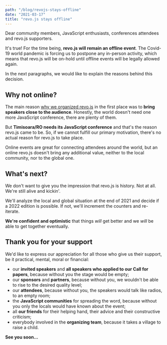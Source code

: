 ```yaml
---
path: "/blog/revojs-stays-offline"
date: "2021-03-17"
title: "revo.js stays offline"
---
```


Dear community members, JavaScript enthusiasts, conferences attendees and revo.js supporters.

It's true! For the time being, **revo.js will remain an offline event**. The Covid-19 world pandemic is forcing us to postpone any in-person activity, which means that revo.js will be on-hold until offline events will be legally allowed again.

In the next paragraphs, we would like to explain the reasons behind this decision.

## Why not online?

The main reason [why we organized revo.js](/about/#why-are-we-organizing-this-conference) in the first place was to **bring speakers close to the audience**. Honestly, the world doesn't need one more JavaScript conference, there are plenty of them.

But **Timisoara/RO needs its JavaScript conference** and that's the reason revo.js came to be. So, if we cannot fulfill our primary motivation, there's no actual reason for revo.js to take place.

Online events are great for connecting attendees around the world, but an online revo.js doesn't bring any additional value, neither to the local community, nor to the global one.

## What's next?

We don't want to give you the impression that revo.js is history. Not at all. We're still alive and kickin'.

We'll analyze the local and global situation at the end of 2021 and decide if a 2022 edition is possible. If not, we'll increment the counters and re-iterate.

**We're confident and optimistic** that things _will_ get better and we _will_ be able to get together eventually.

## Thank you for your support

We'd like to express our appreciation for all those who give us their support, be it practical, mental, moral or financial:

- our **invited speakers** and **all speakers who applied to our Call for papers**, because without you the stage would be empty;
- our **sponsors** and **partners**, because without you, we wouldn't be able to rise to the desired quality level;
- our **attendees**, because without you, the speakers would talk like radios, to an empty room;
- the **JavaScript communities** for spreading the word, because without you only the locals would have known about the event;
- all **our friends** for their helping hand, their advice and their constructive criticism;
- everybody involved in the **organizing team**, because it takes a village to raise a child.

<strong class="accent">See you soon...</strong>
